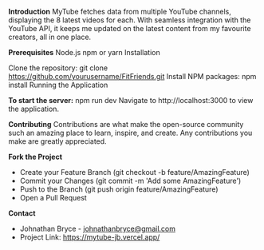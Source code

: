 **Introduction**
MyTube fetches data from multiple YouTube channels, displaying the 8 latest videos for each. With seamless integration with the YouTube API, it keeps me updated on the latest content from my favourite creators, all in one place.

**Prerequisites**
Node.js
npm or yarn
Installation

Clone the repository: git clone https://github.com/yourusername/FitFriends.git
Install NPM packages: npm install
Running the Application

**To start the server:** 
npm run dev
Navigate to http://localhost:3000 to view the application.

**Contributing**
Contributions are what make the open-source community such an amazing place to learn, inspire, and create. Any contributions you make are greatly appreciated.

**Fork the Project**

- Create your Feature Branch (git checkout -b feature/AmazingFeature)
- Commit your Changes (git commit -m 'Add some AmazingFeature')
- Push to the Branch (git push origin feature/AmazingFeature)
- Open a Pull Request

**Contact** 
- Johnathan Bryce - johnathanbryce@gmail.com
- Project Link: https://mytube-jb.vercel.app/

